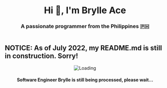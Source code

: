 <h1 align="center">Hi 👋, I'm Brylle Ace</h1>
<h3 align="center">A passionate programmer from the Philippines 🇵🇭</h3>

<p align="left"> <a href="https://twitter.com/" target="blank"><img src="https://img.shields.io/twitter/follow/?logo=twitter&style=for-the-badge" alt="" /></a> </p>

## NOTICE: As of July 2022, my README.md is still in construction. Sorry!

<p align="center">
  <img src="https://i.imgur.com/1DrBZ7p.gif" alt="Loading"/>
</p>

<h4 align="center">Software Engineer Brylle is still being processed, please wait...</h4>

